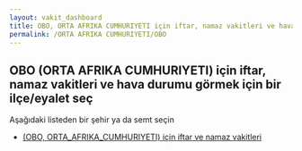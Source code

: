 ```yaml
---
layout: vakit_dashboard
title: OBO, ORTA AFRIKA CUMHURIYETI için iftar, namaz vakitleri ve hava durumu - ilçe/eyalet seç
permalink: /ORTA AFRIKA CUMHURIYETI/OBO
---
```


## OBO (ORTA AFRIKA CUMHURIYETI) için iftar, namaz vakitleri ve hava durumu  görmek için bir ilçe/eyalet seç

Aşağıdaki listeden bir şehir ya da semt seçin

* [ (OBO, ORTA_AFRIKA_CUMHURIYETI) için iftar ve namaz vakitleri](/ORTA_AFRIKA_CUMHURIYETI/OBO/)

<script type="text/javascript">
  var GLOBAL_COUNTRY = 'ORTA AFRIKA CUMHURIYETI';
  var GLOBAL_CITY = 'OBO';
  var GLOBAL_STATE = 'OBO';
</script>

